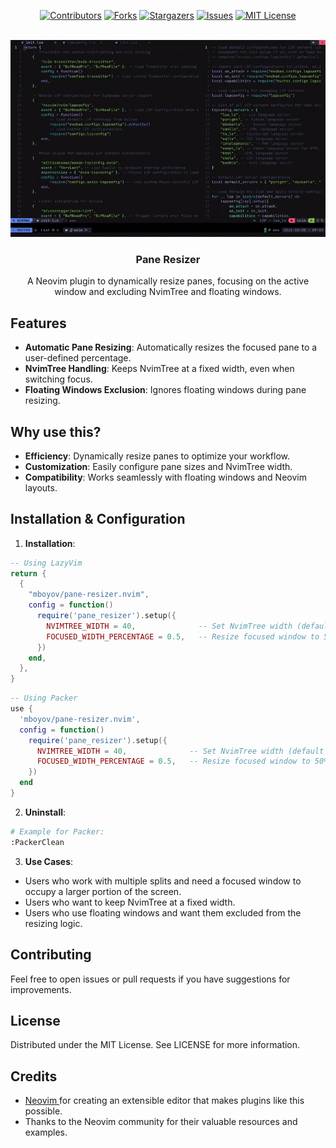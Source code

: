 <div align="center">

[![Contributors][contributors-shield]][contributors-url]
[![Forks][forks-shield]][forks-url]
[![Stargazers][stars-shield]][stars-url]
[![Issues][issues-shield]][issues-url]
[![MIT License][license-shield]][license-url]

</div>

<!-- PROJECT LOGO -->
<br />
<div align="center">
  <a href="https://github.com/mboyov/pane-resizer.nvim">
    <img src="./logo.gif" width="auto" alt="Logo">
  </a>
  <h3 align="center">Pane Resizer</h3>
  <p align="center">
    A Neovim plugin to dynamically resize panes, focusing on the active window and excluding NvimTree and floating windows.
  </p>
</div>

## Features

- **Automatic Pane Resizing**: Automatically resizes the focused pane to a user-defined percentage.
- **NvimTree Handling**: Keeps NvimTree at a fixed width, even when switching focus.
- **Floating Windows Exclusion**: Ignores floating windows during pane resizing.

## Why use this?

- **Efficiency**: Dynamically resize panes to optimize your workflow.
- **Customization**: Easily configure pane sizes and NvimTree width.
- **Compatibility**: Works seamlessly with floating windows and Neovim layouts.

## Installation & Configuration

1. **Installation**:
```lua
-- Using LazyVim
return {
  {
    "mboyov/pane-resizer.nvim",
    config = function()
      require('pane_resizer').setup({
        NVIMTREE_WIDTH = 40,              -- Set NvimTree width (default is 30)
        FOCUSED_WIDTH_PERCENTAGE = 0.5,   -- Resize focused window to 50% (default is 60%)
      })
    end,
  },
}
```

```lua
-- Using Packer
use {
  'mboyov/pane-resizer.nvim',
  config = function()
    require('pane_resizer').setup({
      NVIMTREE_WIDTH = 40,              -- Set NvimTree width (default is 30)
      FOCUSED_WIDTH_PERCENTAGE = 0.5,   -- Resize focused window to 50% (default is 60%)
    })
  end
}
```
2. **Uninstall**:

```bash
# Example for Packer:
:PackerClean
```

3. **Use Cases**:

- Users who work with multiple splits and need a focused window to occupy a larger portion of the screen.
- Users who want to keep NvimTree at a fixed width.
- Users who use floating windows and want them excluded from the resizing logic. 

## Contributing
Feel free to open issues or pull requests if you have suggestions for improvements.

## License
Distributed under the MIT License. See LICENSE for more information.

## Credits
- [Neovim ](https://neovim.io) for creating an extensible editor that makes plugins like this possible.
- Thanks to the Neovim community for their valuable resources and examples.

[contributors-shield]: https://img.shields.io/github/contributors/mboyov/pane-resizer.nvim.svg?style=for-the-badge
[contributors-url]: https://github.com/mboyov/pane-resizer.nvim/graphs/contributors
[forks-shield]: https://img.shields.io/github/forks/mboyov/pane-resizer.nvim.svg?style=for-the-badge
[forks-url]: https://github.com/mboyov/pane-resizer.nvim/network/members
[stars-shield]: https://img.shields.io/github/stars/mboyov/pane-resizer.nvim.svg?style=for-the-badge
[stars-url]: https://github.com/mboyov/pane-resizer.nvim/stargazers
[issues-shield]: https://img.shields.io/github/issues/mboyov/pane-resizer.nvim.svg?style=for-the-badge
[issues-url]: https://github.com/mboyov/pane-resizer.nvim/issues
[license-shield]: https://img.shields.io/github/license/mboyov/pane-resizer.nvim.svg?style=for-the-badge
[license-url]: https://github.com/mboyov/pane-resizer.nvim/blob/main/LICENSE.txt
